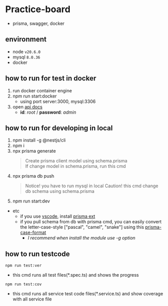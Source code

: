 # Practice-board

-   prisma, swagger, docker

## environment

-   node `v20.6.0`
-   mysql `8.0.36`
-   docker

## how to run for test in docker

1. run docker container engine
2. npm run start:docker
    - using port server:3000, mysql:3306
3. open [api docs](http://localhost:3000/api/docs)
    - **id**: _root_ / **password**: _admin_

## how to run for developing in local

1. npm install -g @nestjs/cli
2. npm i
3. npx prisma generate
    > Create prisma client model using schema.prisma  
    > If change model in schema.prisma, run this cmd
4. npx prisma db push
    > Notice! you have to run mysql in local
    > Caution! this cmd change db schema using schema.prisma
5. npm run start:dev

-   etc
    -   if you use [vscode](https://code.visualstudio.com/), install [prisma ext](https://marketplace.visualstudio.com/items?itemName=Prisma.prisma)
    -   if you pull schema from db with prisma cmd, you can easily convert the letter-case-style ["pascal", "camel", "snake"] using this [prisma-case-format](https://www.npmjs.com/package/prisma-case-format)
        -   _I recommend when install the module use -g option_

## how to run testcode

`npm run test:ver`

-   this cmd runs all test files(\*.spec.ts) and shows the progress

`npm run test:cov`

-   this cmd runs all service test code files(\*.service.ts) and show coverage with all service file
